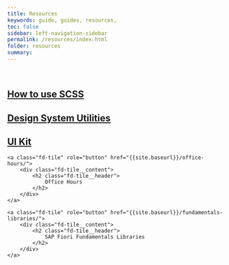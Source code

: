 ```yaml
---
title: Resources
keywords: guide, guides, resources,
toc: false
sidebar: left-navigation-sidebar
permalink: /resources/index.html
folder: resources
summary:
---
```


<br>

<div class="fd-tile-grid fd-tile-grid--2col docs-tiles">
    <a class="fd-tile" role="button" href="how-to-use-scss.html">
        <div class="fd-tile__content">
            <h2 class="fd-tile__header">
                How to use SCSS
            </h2>
        </div>
    </a>
    <a class="fd-tile" role="button" href="design-system-utilities.html">
        <div class="fd-tile__content">
            <h2 class="fd-tile__header">
                Design System Utilities
            </h2>
        </div>
    </a>
    <a class="fd-tile" role="button" href="ui-kit.html">
        <div class="fd-tile__content">
            <h2 class="fd-tile__header">
                UI Kit
            </h2>
        </div>
    </a>

    <a class="fd-tile" role="button" href="{{site.baseurl}}/office-hours/">
        <div class="fd-tile__content">
            <h2 class="fd-tile__header">
                Office Hours
            </h2>
        </div>
    </a>

    <a class="fd-tile" role="button" href="{{site.baseurl}}/fundamentals-libraries/">
        <div class="fd-tile__content">
            <h2 class="fd-tile__header">
                SAP Fiori Fundamentals Libraries
            </h2>
        </div>
    </a>

</div>